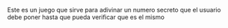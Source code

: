 Este es un juego que sirve para adivinar un numero secreto que el usuario debe poner hasta que pueda verificar que es el mismo
